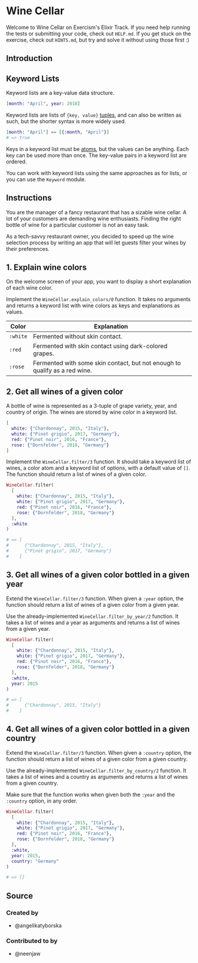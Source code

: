# Wine Cellar

Welcome to Wine Cellar on Exercism's Elixir Track.
If you need help running the tests or submitting your code, check out `HELP.md`.
If you get stuck on the exercise, check out `HINTS.md`, but try and solve it without using those first :)

## Introduction

## Keyword Lists

Keyword lists are a key-value data structure.

```elixir
[month: "April", year: 2018]
```

Keyword lists are lists of `{key, value}` [tuples][exercism-tuples], and can also be written as such, but the shorter syntax is more widely used.

```elixir
[month: "April"] == [{:month, "April"}]
# => true
```

Keys in a keyword list must be [atoms][exercism-atoms], but the values can be anything. Each key can be used more than once. The key-value pairs in a keyword list are ordered.

You can work with keyword lists using the same approaches as for lists, or you can use the `Keyword` module.

[exercism-tuples]: https://exercism.org/tracks/elixir/concepts/tuples
[exercism-atoms]: https://exercism.org/tracks/elixir/concepts/atoms

## Instructions

You are the manager of a fancy restaurant that has a sizable wine cellar. A lot of your customers are demanding wine enthusiasts. Finding the right bottle of wine for a particular customer is not an easy task.

As a tech-savvy restaurant owner, you decided to speed up the wine selection process by writing an app that will let guests filter your wines by their preferences.

## 1. Explain wine colors

On the welcome screen of your app, you want to display a short explanation of each wine color.

Implement the `WineCellar.explain_colors/0` function. It takes no arguments and returns a keyword list with wine colors as keys and explanations as values.

| Color    | Explanation                                                                |
| -------- | -------------------------------------------------------------------------- |
| `:white` | Fermented without skin contact.                                            |
| `:red`   | Fermented with skin contact using dark-colored grapes.                     |
| `:rose`  | Fermented with some skin contact, but not enough to qualify as a red wine. |

## 2. Get all wines of a given color

A bottle of wine is represented as a 3-tuple of grape variety, year, and country of origin. The wines are stored by wine color in a keyword list.

```elixir
[
  white: {"Chardonnay", 2015, "Italy"},
  white: {"Pinot grigio", 2017, "Germany"},
  red: {"Pinot noir", 2016, "France"},
  rose: {"Dornfelder", 2018, "Germany"}
]
```

Implement the `WineCellar.filter/3` function. It should take a keyword list of wines, a color atom and a keyword list of options, with a default value of `[]`. The function should return a list of wines of a given color.

```elixir
WineCellar.filter(
  [
    white: {"Chardonnay", 2015, "Italy"},
    white: {"Pinot grigio", 2017, "Germany"},
    red: {"Pinot noir", 2016, "France"},
    rose: {"Dornfelder", 2018, "Germany"}
  ],
  :white
)

# => [
#      {"Chardonnay", 2015, "Italy"},
#      {"Pinot grigio", 2017, "Germany"}
#    ]
```

## 3. Get all wines of a given color bottled in a given year

Extend the `WineCellar.filter/3` function. When given a `:year` option, the function should return a list of wines of a given color from a given year.

Use the already-implemented `WineCellar.filter_by_year/2` function. It takes a list of wines and a year as arguments and returns a list of wines from a given year.

```elixir
WineCellar.filter(
  [
    white: {"Chardonnay", 2015, "Italy"},
    white: {"Pinot grigio", 2017, "Germany"},
    red: {"Pinot noir", 2016, "France"},
    rose: {"Dornfelder", 2018, "Germany"}
  ],
  :white,
  year: 2015
)

# => [
#      {"Chardonnay", 2015, "Italy"}
#    ]
```

## 4. Get all wines of a given color bottled in a given country

Extend the `WineCellar.filter/3` function. When given a `:country` option, the function should return a list of wines of a given color from a given country.

Use the already-implemented `WineCellar.filter_by_country/2` function. It takes a list of wines and a country as arguments and returns a list of wines from a given country.

Make sure that the function works when given both the `:year` and the `:country` option, in any order.

```elixir
WineCellar.filter(
  [
    white: {"Chardonnay", 2015, "Italy"},
    white: {"Pinot grigio", 2017, "Germany"},
    red: {"Pinot noir", 2016, "France"},
    rose: {"Dornfelder", 2018, "Germany"}
  ],
  :white,
  year: 2015,
  country: "Germany"
)

# => []
```

## Source

### Created by

- @angelikatyborska

### Contributed to by

- @neenjaw
